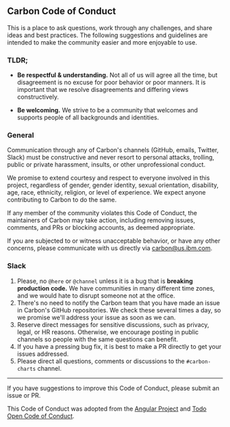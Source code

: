 ## Carbon Code of Conduct

This is a place to ask questions, work through any challenges, and share ideas and best practices. The following suggestions and guidelines are intended to make the community easier and more enjoyable to use.

### TLDR;

* **Be respectful & understanding.** Not all of us will agree all the time, but disagreement is no excuse for poor behavior or poor manners. It is important that we resolve disagreements and differing views constructively.


* **Be welcoming.** We strive to be a community that welcomes and supports people of all backgrounds and identities.


### General 
Communication through any of Carbon's channels (GitHub, emails, Twitter, Slack) must be constructive and never resort to personal attacks, trolling, public or private harassment, insults, or other unprofessional conduct.

We promise to extend courtesy and respect to everyone involved in this project, regardless of gender, gender identity, sexual orientation, disability, age, race, ethnicity, religion, or level of experience. We expect anyone contributing to Carbon to do the same.

If any member of the community violates this Code of Conduct, the maintainers of Carbon may take action, including removing issues, comments, and PRs or blocking accounts, as deemed appropriate.

If you are subjected to or witness unacceptable behavior, or have any other concerns, please communicate with us directly via carbon@us.ibm.com.

### Slack
1. Please, no `@here` or `@channel` unless it is a bug that is **breaking production code.** We have communities in many different time zones, and we would hate to disrupt someone not at the office.
2. There's no need to notify the Carbon team that you have made an issue in Carbon's GitHub repositories. We check these several times a day, so we promise we'll address your issue as soon as we can. 
3. Reserve direct messages for sensitive discussions, such as privacy, legal, or HR reasons. Otherwise, we encourage posting in public channels so people with the same questions can benefit.
4. If you have a pressing bug fix, it is best to make a PR directly to get your issues addressed. 
5. Please direct all questions, comments or discussions to the `#carbon-charts` channel.


<hr> 

If you have suggestions to improve this Code of Conduct, please submit an issue or PR.


This Code of Conduct was adopted from the [Angular Project](https://github.com/angular/code-of-conduct/blob/master/CODE_OF_CONDUCT.md) and [Todo Open Code of Conduct](http://todogroup.org/opencodeofconduct/).
